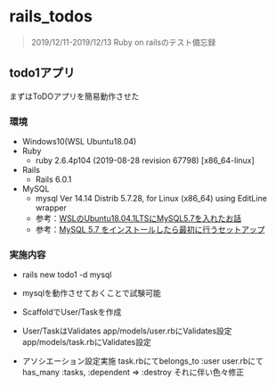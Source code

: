 # rails_todos

> 2019/12/11-2019/12/13
Ruby on railsのテスト備忘録

## todo1アプリ
まずはToDOアプリを簡易動作させた

### 環境
- Windows10(WSL Ubuntu18.04)
- Ruby
  - ruby 2.6.4p104 (2019-08-28 revision 67798) [x86_64-linux]
- Rails
  - Rails 6.0.1
- MySQL
  - mysql  Ver 14.14 Distrib 5.7.28, for Linux (x86_64) using  EditLine wrapper
  - 参考：[WSLのUbuntu18.04.1LTSにMySQL5.7を入れたお話](https://qiita.com/nyu___nS/items/1ee02999d2032d81b498)
  - 参考：[MySQL 5.7 をインストールしたら最初に行うセットアップ](https://weblabo.oscasierra.net/mysql-57-init-setup/)

### 実施内容
+ rails new todo1 -d mysql
+ mysqlを動作させておくことで試験可能

+ ScaffoldでUser/Taskを作成
+ User/TaskはValidates
  app/models/user.rbにValidates設定
  app/models/task.rbにValidates設定
+ アソシエーション設定実施
  task.rbにてbelongs_to :user
  user.rbにてhas_many :tasks, :dependent => :destroy
  それに伴い色々修正
  
